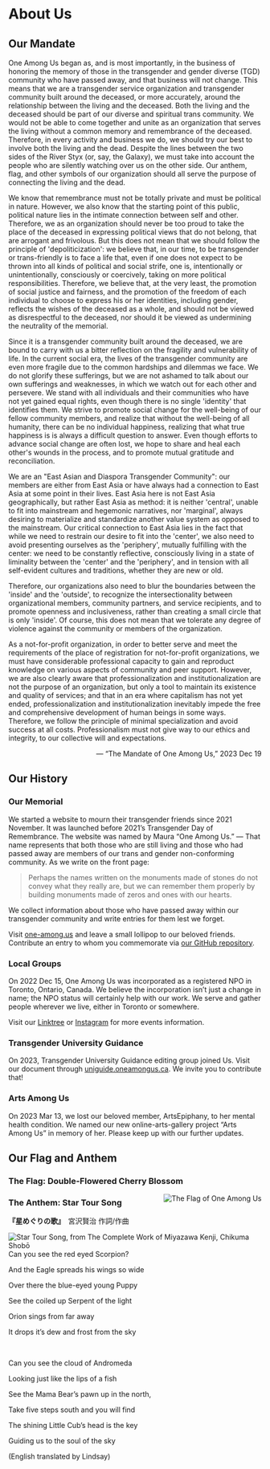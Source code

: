 # About Us

## Our Mandate

One Among Us began as, and is most importantly, in the business of honoring the memory of those in the transgender and gender diverse (TGD) community who have passed away, and that business will not change. This means that we are a transgender service organization and transgender community built around the deceased, or more accurately, around the relationship between the living and the deceased. Both the living and the deceased should be part of our diverse and spiritual trans community. We would not be able to come together and unite as an organization that serves the living without a common memory and remembrance of the deceased. Therefore, in every activity and business we do, we should try our best to involve both the living and the dead. Despite the lines between the two sides of the River Styx (or, say, the Galaxy), we must take into account the people who are silently watching over us on the other side. Our anthem, flag, and other symbols of our organization should all serve the purpose of connecting the living and the dead.

We know that remembrance must not be totally private and must be political in nature. However, we also know that the starting point of this public, political nature lies in the intimate connection between self and other. Therefore, we as an organization should never be too proud to take the place of the deceased in expressing political views that do not belong, that are arrogant and frivolous. But this does not mean that we should follow the principle of 'depoliticization': we believe that, in our time, to be transgender or trans-friendly is to face a life that, even if one does not expect to be thrown into all kinds of political and social strife, one is, intentionally or unintentionally, consciously or coercively, taking on more political responsibilities. Therefore, we believe that, at the very least, the promotion of social justice and fairness, and the promotion of the freedom of each individual to choose to express his or her identities, including gender, reflects the wishes of the deceased as a whole, and should not be viewed as disrespectful to the deceased, nor should it be viewed as undermining the neutrality of the memorial.

Since it is a transgender community built around the deceased, we are bound to carry with us a bitter reflection on the fragility and vulnerability of life. In the current social era, the lives of the transgender community are even more fragile due to the common hardships and dilemmas we face. We do not glorify these sufferings, but we are not ashamed to talk about our own sufferings and weaknesses, in which we watch out for each other and persevere. We stand with all individuals and their communities who have not yet gained equal rights, even though there is no single 'identity' that identifies them. We strive to promote social change for the well-being of our fellow community members, and realize that without the well-being of all humanity, there can be no individual happiness, realizing that what true happiness is is always a difficult question to answer. Even though efforts to advance social change are often lost, we hope to share and heal each other's wounds in the process, and to promote mutual gratitude and reconciliation.

We are an "East Asian and Diaspora Transgender Community": our members are either from East Asia or have always had a connection to East Asia at some point in their lives. East Asia here is not East Asia geographically, but rather East Asia as method: it is neither 'central', unable to fit into mainstream and hegemonic narratives, nor 'marginal', always desiring to materialize and standardize another value system as opposed to the mainstream. Our critical connection to East Asia lies in the fact that while we need to restrain our desire to fit into the 'center', we also need to avoid presenting ourselves as the 'periphery', mutually fulfilling with the center: we need to be constantly reflective, consciously living in a state of liminality between the 'center' and the 'periphery', and in tension with all self-evident cultures and traditions, whether they are new or old.

Therefore, our organizations also need to blur the boundaries between the 'inside' and the 'outside', to recognize the intersectionality between organizational members, community partners, and service recipients, and to promote openness and inclusiveness, rather than creating a small circle that is only 'inside'. Of course, this does not mean that we tolerate any degree of violence against the community or members of the organization.

As a not-for-profit organization, in order to better serve and meet the requirements of the place of registration for not-for-profit organizations, we must have considerable professional capacity to gain and reproduct knowledge on various aspects of community and peer support. However, we are also clearly aware that professionalization and institutionalization are not the purpose of an organization, but only a tool to maintain its existence and quality of services; and that in an era where capitalism has not yet ended, professionalization and institutionalization inevitably impede the free and comprehensive development of human beings in some ways. Therefore, we follow the principle of minimal specialization and avoid success at all costs. Professionalism must not give way to our ethics and integrity, to our collective will and expectations. 
<p style="text-align:right;"> — “The Mandate of One Among Us,” 2023 Dec 19</p>

## Our History

### Our Memorial

We started a website to mourn their transgender friends since 2021 November.
It was launched before 2021’s Transgender Day of Remembrance.
The website was named by Maura “One Among Us.”
— That name represents that both those who are still living and those who had passed away are members of our trans and gender non-conforming community.
As we write on the front page:

> Perhaps the names written on the monuments made of stones do not convey what they really are, but we can remember them properly by building monuments made of zeros and ones with our hearts.

We collect information about those who have passed away within our transgender community and write entries for them lest we forget.

Visit [one-among.us](https://one-among.us) and leave a small lollipop to our beloved friends. Contribute an entry to whom you commemorate via [our GitHub repository](https://github.com/one-among-us/data).

### Local Groups

On 2022 Dec 15, One Among Us was incorporated as a registered NPO in Toronto, Ontario, Canada.
We believe the incorporation isn’t just a change in name; the NPO status will certainly help with our work.
We serve and gather people wherever we live, either in Toronto or somewhere.

Visit our [Linktree](https://linktr.ee/oneamongus) or [Instagram](https://www.instagram.com/oneamongus_ca/) for more events information.


### Transgender University Guidance

On 2023, Transgender University Guidance editing group joined Us. Visit our document through [uniguide.oneamongus.ca](https://uniguide.oneamongus.ca). We invite you to contribute that!

### Arts Among Us

On 2023 Mar 13, we lost our beloved member, ArtsEpiphany, to her mental health condition.
We named our new online-arts-gallery project “Arts Among Us” in memory of her.
Please keep up with our further updates.


## Our Flag and Anthem

### The Flag: Double-Flowered Cherry Blossom

![The Flag of One Among Us](../posts/flag.oau.png 'The Flag of One Among Us')

### The Anthem: Star Tour Song

**『星めぐりの歌』**　宮沢賢治 作詞/作曲

![Star Tour Song, from *The Complete Work of Miyazawa Kenji*, Chikuma Shobō](../posts/hoshi-meguri-no-uta.png 'Star Tour Song, from The Complete Work of Miyazawa Kenji, Chikuma Shobo')

Can you see the red eyed Scorpion?

And the Eagle spreads his wings so wide

Over there the blue-eyed young Puppy

See the coiled up Serpent of the light

Orion sings from far away

It drops it’s dew and frost from the sky

<br/>

Can you see the cloud of Andromeda

Looking just like the lips of a fish

See the Mama Bear’s pawn up in the north,

Take five steps south and you will find

The shining Little Cub’s head is the key

Guiding us to the soul of the sky

(English translated by Lindsay)

<style scoped>
img {
    float: right;
}
</style>
